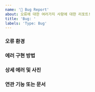 ```yaml
---
name: '🐛 Bug Report'
about: 오류에 대한 여러가지 사항에 대한 리포트!
title: 'Bug: '
labels: 'Type: Bug'
---
```


### 오류 환경

<!--
[상세 오류 환경]
OS: Macintosh; Mac OS X 10_15_7
NODE VERSION: 14.x
BROWSER: Chrome/95.0.4638.69
-->

### 에러 구현 방법

<!--
[상세 에러 구현 방법]
에러 구현 환경: xxx-error-test.git
1. ~를 클릭
2. ~에 대하여 ~를 동작 시킴
3. ~의 응답값을 ~함
-->

### 상세 에러 및 사진

<!--
[상세 에러 및 에러 사진]
-->

### 연관 기능 또는 문서

<!--
- [관련된 기능 이슈, 문서 링크](#)
-->
